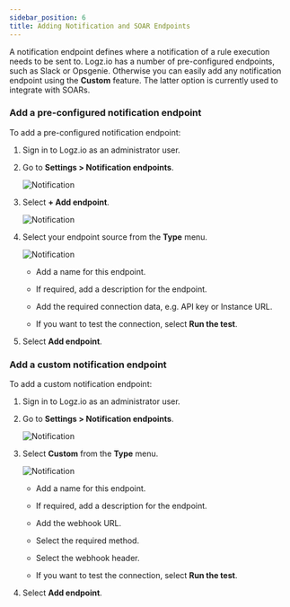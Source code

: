 ```yaml
---
sidebar_position: 6
title: Adding Notification and SOAR Endpoints
---
```


A notification endpoint defines where a notification of a rule execution needs to be sent to. Logz.io has a number of pre-configured endpoints, such as Slack or Opsgenie. Otherwise you can easily add any notification endpoint using the **Custom** feature. The latter option is currently used to integrate with SOARs.

### Add a pre-configured notification endpoint

To add a pre-configured notification endpoint:

1. Sign in to Logz.io as an administrator user.

2. Go to **Settings > Notification endpoints**.

   ![Notification](https://dytvr9ot2sszz.cloudfront.net/logz-docs/siem-quick-start/endpoint-1.png)

3. Select **+ Add endpoint**.

   ![Notification](https://dytvr9ot2sszz.cloudfront.net/logz-docs/siem-quick-start/endpoint-2.png)


3. Select your endpoint source from the **Type** menu.

   ![Notification](https://dytvr9ot2sszz.cloudfront.net/logz-docs/siem-quick-start/endpoint-3.png)


   * Add a name for this endpoint.

   * If required, add a description for the endpoint.

   * Add the required connection data, e.g. API key or Instance URL.

   * If you want to test the connection, select **Run the test**.

4. Select **Add endpoint**.

### Add a custom notification endpoint

To add a custom notification endpoint:


1. Sign in to Logz.io as an administrator user.

2. Go to **Settings > Notification endpoints**.

   ![Notification](https://dytvr9ot2sszz.cloudfront.net/logz-docs/siem-quick-start/endpoint-1.png)


3. Select **Custom** from the **Type** menu.

   ![Notification](https://dytvr9ot2sszz.cloudfront.net/logz-docs/siem-quick-start/endpoint-4.png)

   * Add a name for this endpoint.

   * If required, add a description for the endpoint.

   * Add the webhook URL.

   * Select the required method.

   * Select the webhook header.

   * If you want to test the connection, select **Run the test**.

4. Select **Add endpoint**.
